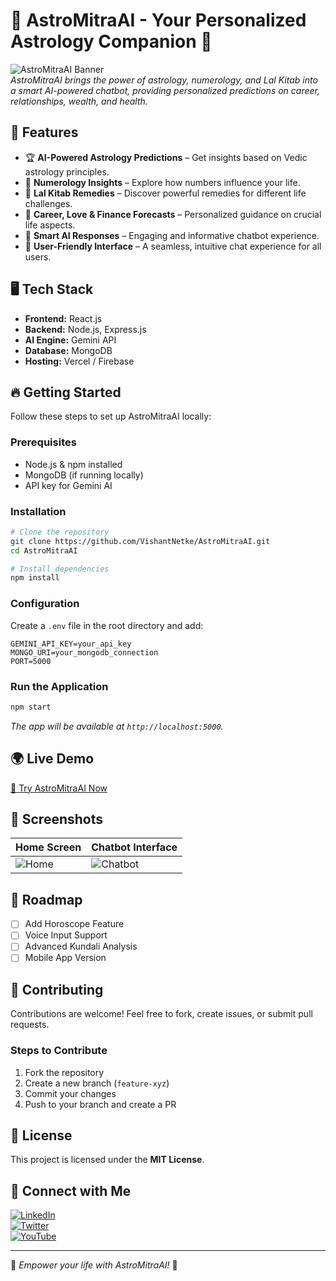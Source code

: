 # 🌟 AstroMitraAI - Your Personalized Astrology Companion 🔮

![AstroMitraAI Banner](https://private-user-images.githubusercontent.com/112625850/408633785-83280b25-572e-4edc-8a3b-9a76a6a3728a.png?jwt=eyJhbGciOiJIUzI1NiIsInR5cCI6IkpXVCJ9.eyJpc3MiOiJnaXRodWIuY29tIiwiYXVkIjoicmF3LmdpdGh1YnVzZXJjb250ZW50LmNvbSIsImtleSI6ImtleTUiLCJleHAiOjE3NDI2MTQyMzYsIm5iZiI6MTc0MjYxMzkzNiwicGF0aCI6Ii8xMTI2MjU4NTAvNDA4NjMzNzg1LTgzMjgwYjI1LTU3MmUtNGVkYy04YTNiLTlhNzZhNmEzNzI4YS5wbmc_WC1BbXotQWxnb3JpdGhtPUFXUzQtSE1BQy1TSEEyNTYmWC1BbXotQ3JlZGVudGlhbD1BS0lBVkNPRFlMU0E1M1BRSzRaQSUyRjIwMjUwMzIyJTJGdXMtZWFzdC0xJTJGczMlMkZhd3M0X3JlcXVlc3QmWC1BbXotRGF0ZT0yMDI1MDMyMlQwMzI1MzZaJlgtQW16LUV4cGlyZXM9MzAwJlgtQW16LVNpZ25hdHVyZT04YTE0MjA3OWEyNGEyOTU5ZDMyZmViMjU2YzgzYzY2OWVmZGRjMDk4YjVhYmY0MDYxMzExODJiMjcyMmI1ZDE5JlgtQW16LVNpZ25lZEhlYWRlcnM9aG9zdCJ9.1WsUO3xWjhUYAPd_hXp33QqzomPO2ZW7tHzOm6unwKI)  
_AstroMitraAI brings the power of astrology, numerology, and Lal Kitab into a smart AI-powered chatbot, providing personalized predictions on career, relationships, wealth, and health._

## 🚀 Features
- 🏆 **AI-Powered Astrology Predictions** – Get insights based on Vedic astrology principles.
- 🔢 **Numerology Insights** – Explore how numbers influence your life.
- 📖 **Lal Kitab Remedies** – Discover powerful remedies for different life challenges.
- 💼 **Career, Love & Finance Forecasts** – Personalized guidance on crucial life aspects.
- 🧠 **Smart AI Responses** – Engaging and informative chatbot experience.
- 🎨 **User-Friendly Interface** – A seamless, intuitive chat experience for all users.

## 🖥️ Tech Stack
- **Frontend:** React.js
- **Backend:** Node.js, Express.js
- **AI Engine:** Gemini API
- **Database:** MongoDB
- **Hosting:** Vercel / Firebase

## 🔥 Getting Started
Follow these steps to set up AstroMitraAI locally:

### Prerequisites
- Node.js & npm installed
- MongoDB (if running locally)
- API key for Gemini AI

### Installation
```sh
# Clone the repository
git clone https://github.com/VishantNetke/AstroMitraAI.git
cd AstroMitraAI

# Install dependencies
npm install
```

### Configuration
Create a `.env` file in the root directory and add:
```
GEMINI_API_KEY=your_api_key
MONGO_URI=your_mongodb_connection
PORT=5000
```

### Run the Application
```sh
npm start
```
_The app will be available at `http://localhost:5000`._

## 🌍 Live Demo
[🚀 Try AstroMitraAI Now](https://astromitrai.vercel.app/)

## 📸 Screenshots
| Home Screen | Chatbot Interface |
|------------|------------------|
| ![Home](https://astromitrai.vercel.app/) | ![Chatbot](https://astromitrai.vercel.app/ai) |

## 🎯 Roadmap
- [ ] Add Horoscope Feature
- [ ] Voice Input Support
- [ ] Advanced Kundali Analysis
- [ ] Mobile App Version

## 🤝 Contributing
Contributions are welcome! Feel free to fork, create issues, or submit pull requests.

### Steps to Contribute
1. Fork the repository
2. Create a new branch (`feature-xyz`)
3. Commit your changes
4. Push to your branch and create a PR

## 📄 License
This project is licensed under the **MIT License**.

## 💬 Connect with Me
[![LinkedIn](https://img.shields.io/badge/LinkedIn-VishantNetke-blue?style=flat&logo=linkedin)](https://linkedin.com/in/vishant-netke)  
[![Twitter](https://img.shields.io/badge/Twitter-VishantNetke-blue?style=flat&logo=twitter)](https://twitter.com/VishantNetke)  
[![YouTube](https://img.shields.io/badge/YouTube-VishantNetke-red?style=flat&logo=youtube)](https://youtube.com/@VishantNetke)  

---
🚀 _Empower your life with AstroMitraAI!_ 🔮
